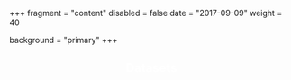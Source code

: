 +++
fragment = "content"
disabled = false
date = "2017-09-09"
weight = 40

background = "primary"
+++
<center><h2 style="color:#ffffff">Datasets</h2></center>